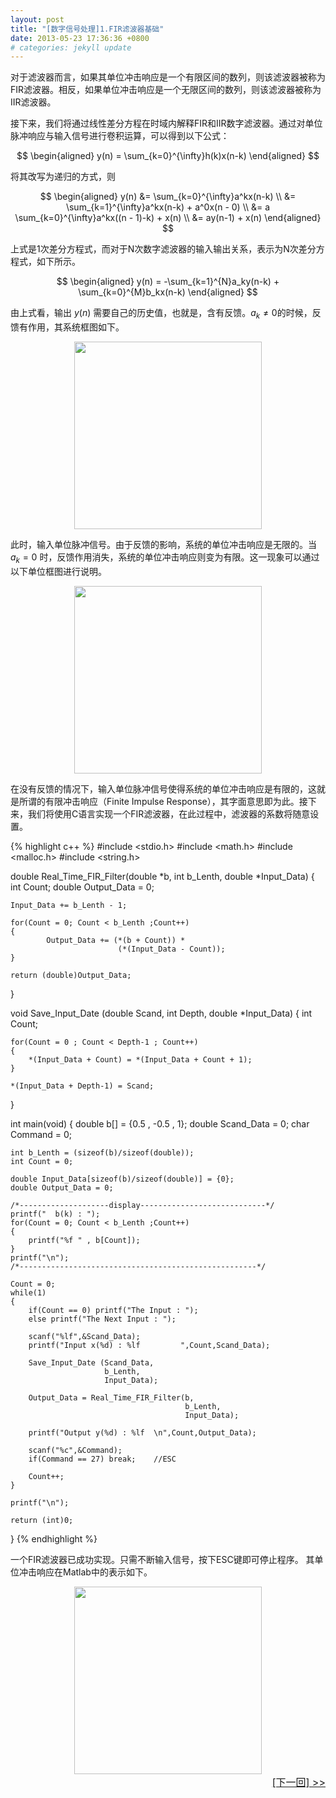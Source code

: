 ```yaml
---
layout: post
title: "[数字信号处理]1.FIR滤波器基础"
date: 2013-05-23 17:36:36 +0800
# categories: jekyll update
---
```


对于滤波器而言，如果其单位冲击响应是一个有限区间的数列，则该滤波器被称为FIR滤波器。相反，如果单位冲击响应是一个无限区间的数列，则该滤波器被称为IIR滤波器。

接下来，我们将通过线性差分方程在时域内解释FIR和IIR数字滤波器。通过对单位脉冲响应与输入信号进行卷积运算，可以得到以下公式：

$$
\begin{aligned}
y(n) = \sum_{k=0}^{\infty}h(k)x(n-k)
\end{aligned}
$$

将其改写为递归的方式，则

$$
\begin{aligned}
y(n) &= \sum_{k=0}^{\infty}a^kx(n-k) \\
     &= \sum_{k=1}^{\infty}a^kx(n-k) + a^0x(n - 0) \\
     &= a \sum_{k=0}^{\infty}a^kx((n - 1)-k) + x(n) \\
     &= ay(n-1) + x(n)
\end{aligned}
$$

上式是1次差分方程式，而对于N次数字滤波器的输入输出关系，表示为N次差分方程式，如下所示。

$$
\begin{aligned}
y(n) = -\sum_{k=1}^{N}a_ky(n-k) + \sum_{k=0}^{M}b_kx(n-k) 
\end{aligned}
$$

由上式看，输出 $y(n)$ 需要自己的历史值，也就是，含有反馈。$a_k \neq 0$的时候，反馈有作用，其系统框图如下。

<div align=center><img src="{{ site.baseurl }}/assets/FIR-Filter/FIR-Filter-1.jpeg" width="300"></div>

此时，输入单位脉冲信号。由于反馈的影响，系统的单位冲击响应是无限的。当 $a_k = 0$ 时，反馈作用消失，系统的单位冲击响应则变为有限。这一现象可以通过以下单位框图进行说明。

<div align=center><img src="{{ site.baseurl }}/assets/FIR-Filter/FIR-Filter-2.jpeg" width="300"></div>


在没有反馈的情况下，输入单位脉冲信号使得系统的单位冲击响应是有限的，这就是所谓的有限冲击响应（Finite Impulse Response），其字面意思即为此。接下来，我们将使用C语言实现一个FIR滤波器，在此过程中，滤波器的系数将随意设置。


{% highlight c++ %}
#include <stdio.h>
#include <math.h>
#include <malloc.h>
#include <string.h>
 
double Real_Time_FIR_Filter(double *b,
                            int     b_Lenth,
                            double *Input_Data)
{    
    int Count;
    double Output_Data = 0;
    
    Input_Data += b_Lenth - 1;  
    
    for(Count = 0; Count < b_Lenth ;Count++)
    { 
            Output_Data += (*(b + Count)) *
                            (*(Input_Data - Count));
    }         
    
    return (double)Output_Data;
}
 
void Save_Input_Date (double Scand,
                      int    Depth,
                      double *Input_Data)
{
    int Count;
  
    for(Count = 0 ; Count < Depth-1 ; Count++)
    {
    	*(Input_Data + Count) = *(Input_Data + Count + 1);
    }
    
    *(Input_Data + Depth-1) = Scand;
}
 
 
int main(void)
{
    double b[] = {0.5 , -0.5 , 1};
    double Scand_Data = 0;
    char Command = 0;
   
    int b_Lenth = (sizeof(b)/sizeof(double));
    int Count = 0;
    
    double Input_Data[sizeof(b)/sizeof(double)] = {0};
    double Output_Data = 0;
    
    /*--------------------display----------------------------*/      
    printf("  b(k) : ");
    for(Count = 0; Count < b_Lenth ;Count++)
    {
    	printf("%f " , b[Count]);
    }
    printf("\n");
    /*-----------------------------------------------------*/
    
    Count = 0;
    while(1)
    {
    	if(Count == 0) printf("The Input : ");   
        else printf("The Next Input : ");   
   
    	scanf("%lf",&Scand_Data);
    	printf("Input x(%d) : %lf         ",Count,Scand_Data);    
    	
    	Save_Input_Date (Scand_Data,
                         b_Lenth,
                         Input_Data);
 
    	Output_Data = Real_Time_FIR_Filter(b,
                                           b_Lenth,
                                           Input_Data);        
                             
        printf("Output y(%d) : %lf  \n",Count,Output_Data);                    
 
    	scanf("%c",&Command);
    	if(Command == 27) break;    //ESC
    	
    	Count++;
    }
    
    printf("\n");
	
    return (int)0;
}
{% endhighlight %}


一个FIR滤波器已成功实现。只需不断输入信号，按下ESC键即可停止程序。
其单位冲击响应在Matlab中的表示如下。

<div align=center><img src="{{ site.baseurl }}/assets/FIR-Filter/FIR-Filter-Sys.jpeg" width="300"></div>


<div style="font-size:16px">
    <span style="float:right"> 
        <a href="{{ site.baseurl }}/2013/05/24/Design-FIR-Filter-Window-Function.html"> [下一回] >> </a>
        <!-- [下一回] >>　 -->
    </span>　
        <!-- << [上一回]  -->
</div>
